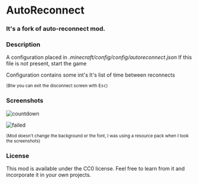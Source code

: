 # AutoReconnect

### It's a fork of auto-reconnect mod.

### Description

A configuration placed in *.minecraft/config/config/autoreconnect.json*
If this file is not present, start the game

Configuration contains some int's
It's list of time between reconnects

<sub>(Btw you can exit the disconnect screen with <kbd>Esc</kbd>)</sub>

### Screenshots

![countdown](src/main/resources/assets/screenshot_countdown.png)

![failed](src/main/resources/assets/screenshot_failed.png)

<sub>(Mod doesn't change the background or the font, I was using a resource pack when I took the screenshots)</sub>

### License

This mod is available under the CC0 license. Feel free to learn from it and incorporate it in your own projects.

